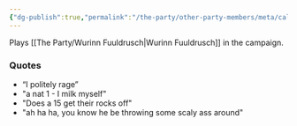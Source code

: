 ```yaml
---
{"dg-publish":true,"permalink":"/the-party/other-party-members/meta/caleb-hamlet/","tags":["Player"],"updated":"2025-06-10T19:04:48.817+01:00"}
---
```


Plays [[The Party/Wurinn Fuuldrusch\|Wurinn Fuuldrusch]] in the campaign. 

### Quotes
- “I politely rage”
- "a nat 1 - I milk myself"
- "Does a 15 get their rocks off"
- "ah ha ha, you know he be throwing some scaly ass around"